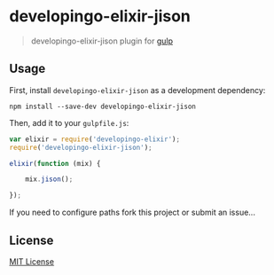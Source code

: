 # developingo-elixir-jison
> developingo-elixir-jison plugin for [gulp](https://github.com/wearefractal/gulp)

## Usage

First, install `developingo-elixir-jison` as a development dependency:

```shell
npm install --save-dev developingo-elixir-jison
```

Then, add it to your `gulpfile.js`:

```javascript
var elixir = require('developingo-elixir');
require('developingo-elixir-jison');

elixir(function (mix) {

    mix.jison();

});
```

If you need to configure paths fork this project or submit an issue...

## License

[MIT License](http://en.wikipedia.org/wiki/MIT_License)

[npm-url]: https://npmjs.org/package/developingo-elixir-jison
[npm-image]: https://badge.fury.io/js/developingo-elixir-jison.png
